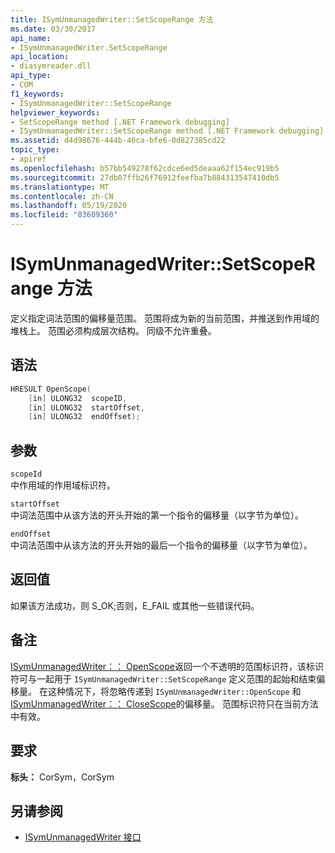 ```yaml
---
title: ISymUnmanagedWriter::SetScopeRange 方法
ms.date: 03/30/2017
api_name:
- ISymUnmanagedWriter.SetScopeRange
api_location:
- diasymreader.dll
api_type:
- COM
f1_keywords:
- ISymUnmanagedWriter::SetScopeRange
helpviewer_keywords:
- SetScopeRange method [.NET Framework debugging]
- ISymUnmanagedWriter::SetScopeRange method [.NET Framework debugging]
ms.assetid: d4d98676-444b-46ca-bfe6-0d827385cd22
topic_type:
- apiref
ms.openlocfilehash: b57bb549278f62cdce6ed5deaaa62f154ec919b5
ms.sourcegitcommit: 27db07ffb26f76912feefba7b884313547410db5
ms.translationtype: MT
ms.contentlocale: zh-CN
ms.lasthandoff: 05/19/2020
ms.locfileid: "83609360"
---
```

# <a name="isymunmanagedwritersetscoperange-method"></a>ISymUnmanagedWriter::SetScopeRange 方法
定义指定词法范围的偏移量范围。 范围将成为新的当前范围，并推送到作用域的堆栈上。 范围必须构成层次结构。 同级不允许重叠。  
  
## <a name="syntax"></a>语法  
  
```cpp  
HRESULT OpenScope(  
    [in] ULONG32  scopeID,  
    [in] ULONG32  startOffset,  
    [in] ULONG32  endOffset);  
```  
  
## <a name="parameters"></a>参数  
 `scopeId`  
 中作用域的作用域标识符。  
  
 `startOffset`  
 中词法范围中从该方法的开头开始的第一个指令的偏移量（以字节为单位）。  
  
 `endOffset`  
 中词法范围中从该方法的开头开始的最后一个指令的偏移量（以字节为单位）。  
  
## <a name="return-value"></a>返回值  
 如果该方法成功，则 S_OK;否则，E_FAIL 或其他一些错误代码。  
  
## <a name="remarks"></a>备注  
 [ISymUnmanagedWriter：： OpenScope](../../../../docs/framework/unmanaged-api/diagnostics/isymunmanagedwriter-openscope-method.md)返回一个不透明的范围标识符，该标识符可与一起用于 `ISymUnmanagedWriter::SetScopeRange` 定义范围的起始和结束偏移量。 在这种情况下，将忽略传递到 `ISymUnmanagedWriter::OpenScope` 和[ISymUnmanagedWriter：： CloseScope](isymunmanagedwriter-closescope-method.md)的偏移量。 范围标识符只在当前方法中有效。  
  
## <a name="requirements"></a>要求  
 **标头：** CorSym，CorSym  
  
## <a name="see-also"></a>另请参阅

- [ISymUnmanagedWriter 接口](isymunmanagedwriter-interface.md)
